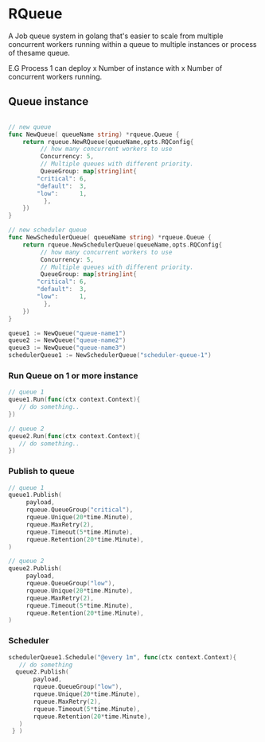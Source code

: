 # RQueue
A Job queue system in golang that's easier to scale from multiple concurrent workers running within a queue to multiple instances or process of thesame queue. 

E.G 
Process 1 can deploy x Number of instance with x Number of concurrent workers running. 

## Queue instance 

```go

// new queue
func NewQueue( queueName string) *rqueue.Queue {
    return rqueue.NewRQueue(queueName,opts.RQConfig{
         // how many concurrent workers to use
         Concurrency: 5,
         // Multiple queues with different priority.
         QueueGroup: map[string]int{
	    "critical": 6,
	    "default":  3,
	    "low":      1,
          },
    })
}

// new scheduler queue
func NewSchedulerQueue( queueName string) *rqueue.Queue {
    return rqueue.NewSchedulerQueue(queueName,opts.RQConfig{
         // how many concurrent workers to use
         Concurrency: 5,
         // Multiple queues with different priority.
         QueueGroup: map[string]int{
	    "critical": 6,
	    "default":  3,
	    "low":      1,
          },
    })
}

queue1 := NewQueue("queue-name1")
queue2 := NewQueue("queue-name2")
queue3 := NewQueue("queue-name3")
schedulerQueue1 := NewSchedulerQueue("scheduler-queue-1")

```

### Run Queue on 1 or more instance
```go
// queue 1
queue1.Run(func(ctx context.Context){
   // do something..
})

// queue 2
queue2.Run(func(ctx context.Context){
   // do something..
})

```


### Publish to queue
```go
// queue 1
queue1.Publish(
     payload,
     rqueue.QueueGroup("critical"),
     rqueue.Unique(20*time.Minute),
     rqueue.MaxRetry(2),
     rqueue.Timeout(5*time.Minute),
     rqueue.Retention(20*time.Minute),
)

// queue 2
queue2.Publish(
     payload,
     rqueue.QueueGroup("low"),
     rqueue.Unique(20*time.Minute),
     rqueue.MaxRetry(2),
     rqueue.Timeout(5*time.Minute),
     rqueue.Retention(20*time.Minute),
)

```

### Scheduler
```go
schedulerQueue1.Schedule("@every 1m", func(ctx context.Context){
   // do something
  queue2.Publish(
       payload,
       rqueue.QueueGroup("low"),
       rqueue.Unique(20*time.Minute),
       rqueue.MaxRetry(2),
       rqueue.Timeout(5*time.Minute),
       rqueue.Retention(20*time.Minute),
   )
 } )
```
###
